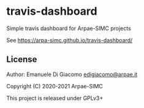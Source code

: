 # travis-dashboard
Simple travis dashboard for Arpae-SIMC projects

See https://arpa-simc.github.io/travis-dashboard/

## License

Author: Emanuele Di Giacomo <edigiacomo@arpae.it>

Copyright (C) 2020-2021 Arpae-SIMC

This project is released under GPLv3+
